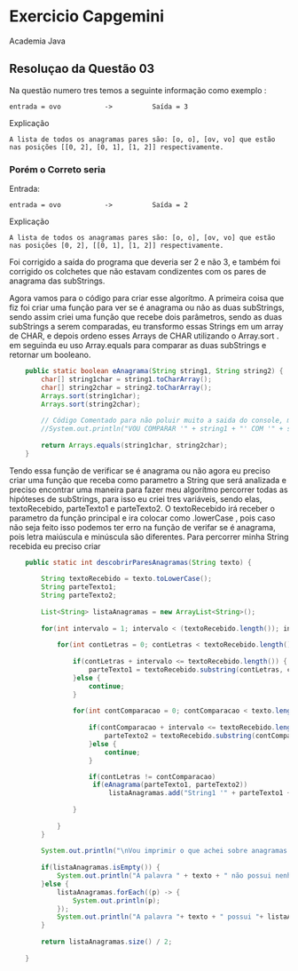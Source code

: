 
# Exercicio Capgemini
Academia Java

## Resoluçao da Questão 03

Na questão numero tres temos a seguinte informação como exemplo :

    entrada = ovo           ->          Saída = 3

Explicação
      
    A lista de todos os anagramas pares são: [o, o], [ov, vo] que estão nas posições [[0, 2], [0, 1], [1, 2]] respectivamente. 

### Porém o Correto seria

Entrada:

    entrada = ovo           ->          Saída = 2

Explicação
      
    A lista de todos os anagramas pares são: [o, o], [ov, vo] que estão nas posições [0, 2], [[0, 1], [1, 2]] respectivamente. 

Foi corrigido a saída do programa que deveria ser 2 e não 3, e também foi corrigido os colchetes que não estavam condizentes com os pares de anagrama das subStrings.

Agora vamos para o código para criar esse algorítmo. A primeira coisa que fiz foi criar uma função para ver se é anagrama ou não as duas subStrings, sendo assim criei uma função que recebe dois parâmetros, sendo as duas subStrings a serem comparadas, eu transformo essas Strings em um array de CHAR, e depois ordeno esses Arrays de CHAR utilizando o Array.sort . em seguinda eu uso Array.equals para comparar as duas subStrings e retornar um booleano.

~~~java
    public static boolean eAnagrama(String string1, String string2) {
		char[] string1char = string1.toCharArray();
		char[] string2char = string2.toCharArray();
		Arrays.sort(string1char);
		Arrays.sort(string2char);
		
		// Código Comentado para não poluir muito a saida do console, mas caso queira analisar todas as subStrings comparadas somente descomentar.
		//System.out.println("VOU COMPARAR '" + string1 + "' COM '" + string2 + "' Resultado foi = " + Arrays.equals(string1char, string2char));
		
		return Arrays.equals(string1char, string2char);
	}
~~~

Tendo essa função de verificar se é anagrama ou não agora eu preciso criar uma função que receba como parametro a String que será analizada e preciso encontrar uma maneira para fazer meu algorítmo percorrer todas as hipóteses de subStrings, para isso eu criei tres variáveis, sendo elas, textoRecebido, parteTexto1 e parteTexto2.  O textoRecebido irá receber o parametro da função principal e ira colocar como .lowerCase , pois caso não seja feito isso podemos ter erro na função de verifar se é anagrama, pois letra maiúscula e minúscula são diferentes. Para percorrer minha String recebida eu preciso criar 

~~~java
    public static int descobrirParesAnagramas(String texto) {
		
		String textoRecebido = texto.toLowerCase();
		String parteTexto1;
		String parteTexto2;	
		
		List<String> listaAnagramas = new ArrayList<String>();
	
		for(int intervalo = 1; intervalo < (textoRecebido.length()); intervalo++) {
			
			for(int contLetras = 0; contLetras < textoRecebido.length(); contLetras++) {
				
				if(contLetras + intervalo <= textoRecebido.length()) {
					parteTexto1 = textoRecebido.substring(contLetras, contLetras + intervalo);				
				}else {
					continue;
				}
				
				for(int contComparacao = 0; contComparacao < texto.length(); contComparacao++) {
					
					if(contComparacao + intervalo <= textoRecebido.length()) {					
						parteTexto2 = textoRecebido.substring(contComparacao, contComparacao + intervalo);
					}else {
						continue;
					}

					if(contLetras != contComparacao)
					 if(eAnagrama(parteTexto1, parteTexto2))
						 listaAnagramas.add("String1 '" + parteTexto1 + "' inicia na posiçao [" + contLetras + "] e String2 '" + parteTexto2 + "' inicia na posiçao [" + contComparacao +"]");
					
				}
				
			}
		}
		
		System.out.println("\nVou imprimir o que achei sobre anagramas : ");
		
		if(listaAnagramas.isEmpty()) {
			System.out.println("A palavra " + texto + " não possui nenhum par de anagrama.");
		}else {
			listaAnagramas.forEach((p) -> {
				System.out.println(p);
			});
			System.out.println("A palavra "+ texto + " possui "+ listaAnagramas.size() / 2 +"  par(es) de anagrama(s).");
		}
			
		return listaAnagramas.size() / 2;
		
	}
~~~
